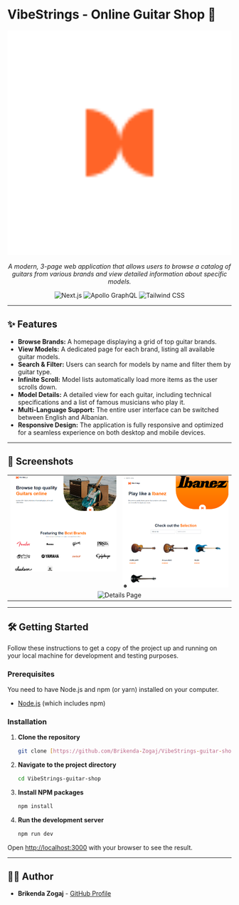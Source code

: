 # VibeStrings - Online Guitar Shop 🎸

<div align="center">
  <img src="./screenshots/Butterfly1.png" alt="VibeStrings Banner" width="800"/>
</div>

<p align="center">
  <em>A modern, 3-page web application that allows users to browse a catalog of guitars from various brands and view detailed information about specific models.</em>
</p>

<p align="center">
  <img src="https://img.shields.io/badge/Next.js-000000?style=for-the-badge&logo=nextdotjs&logoColor=white" alt="Next.js"/>
  <img src="https://img.shields.io/badge/Apollo%20GraphQL-311C87?&style=for-the-badge&logo=Apollo%20GraphQL&logoColor=white" alt="Apollo GraphQL"/>
  <img src="https://img.shields.io/badge/Tailwind_CSS-38B2AC?style=for-the-badge&logo=tailwind-css&logoColor=white" alt="Tailwind CSS"/>
</p>

---

## ✨ Features

- **Browse Brands:** A homepage displaying a grid of top guitar brands.
- **View Models:** A dedicated page for each brand, listing all available guitar models.
- **Search & Filter:** Users can search for models by name and filter them by guitar type.
- **Infinite Scroll:** Model lists automatically load more items as the user scrolls down.
- **Model Details:** A detailed view for each guitar, including technical specifications and a list of famous musicians who play it.
- **Multi-Language Support:** The entire user interface can be switched between English and Albanian.
- **Responsive Design:** The application is fully responsive and optimized for a seamless experience on both desktop and mobile devices.

---

## 📸 Screenshots

<div align="center">
  <table>
    <tr>
      <td valign="top"><img src="./screenshots/Page1.png" alt="Home Page" width="400"/></td>
      <td valign="top"><img src="./screenshots/Page2.png" alt="Models Page" width="400"/></td>
    </tr>
    <tr>
      <td colspan="2" align="center"><img src="./screenshots/Photo3.png" alt="Details Page" width="400"/></td>
    </tr>
  </table>
</div>

---

## 🛠️ Getting Started

Follow these instructions to get a copy of the project up and running on your local machine for development and testing purposes.

### Prerequisites

You need to have Node.js and npm (or yarn) installed on your computer.
- [Node.js](https://nodejs.org/) (which includes npm)

### Installation

1.  **Clone the repository**
    ```bash
    git clone [https://github.com/Brikenda-Zogaj/VibeStrings-guitar-shop.git](https://github.com/Brikenda-Zogaj/VibeStrings-guitar-shop.git)
    ```

2.  **Navigate to the project directory**
    ```bash
    cd VibeStrings-guitar-shop
    ```

3.  **Install NPM packages**
    ```bash
    npm install
    ```

4.  **Run the development server**
    ```bash
    npm run dev
    ```

Open [http://localhost:3000](http://localhost:3000) with your browser to see the result.

---

## 👨‍💻 Author

- **Brikenda Zogaj** - [GitHub Profile](https://github.com/Brikenda-Zogaj)
